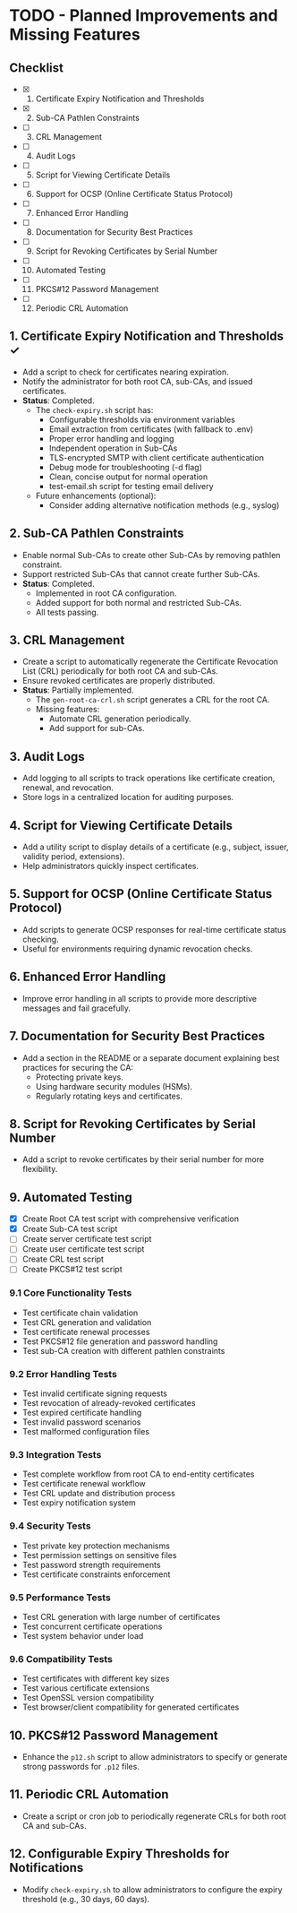 # TODO - Planned Improvements and Missing Features

## Checklist
- [x] 1. Certificate Expiry Notification and Thresholds
- [x] 2. Sub-CA Pathlen Constraints
- [ ] 3. CRL Management
- [ ] 4. Audit Logs
- [ ] 5. Script for Viewing Certificate Details
- [ ] 6. Support for OCSP (Online Certificate Status Protocol)
- [ ] 7. Enhanced Error Handling
- [ ] 8. Documentation for Security Best Practices
- [ ] 9. Script for Revoking Certificates by Serial Number
- [ ] 10. Automated Testing
- [ ] 11. PKCS#12 Password Management
- [ ] 12. Periodic CRL Automation

## 1. Certificate Expiry Notification and Thresholds ✓
- Add a script to check for certificates nearing expiration.
- Notify the administrator for both root CA, sub-CAs, and issued certificates.
- **Status**: Completed.
  - The `check-expiry.sh` script has:
    - Configurable thresholds via environment variables
    - Email extraction from certificates (with fallback to .env)
    - Proper error handling and logging
    - Independent operation in Sub-CAs
    - TLS-encrypted SMTP with client certificate authentication
    - Debug mode for troubleshooting (-d flag)
    - Clean, concise output for normal operation
    - test-email.sh script for testing email delivery
  - Future enhancements (optional):
    - Consider adding alternative notification methods (e.g., syslog)

## 2. Sub-CA Pathlen Constraints
- Enable normal Sub-CAs to create other Sub-CAs by removing pathlen constraint.
- Support restricted Sub-CAs that cannot create further Sub-CAs.
- **Status**: Completed.
  - Implemented in root CA configuration.
  - Added support for both normal and restricted Sub-CAs.
  - All tests passing.

## 3. CRL Management
- Create a script to automatically regenerate the Certificate Revocation List (CRL) periodically for both root CA and sub-CAs.
- Ensure revoked certificates are properly distributed.
- **Status**: Partially implemented.
  - The `gen-root-ca-crl.sh` script generates a CRL for the root CA.
  - Missing features:
    - Automate CRL generation periodically.
    - Add support for sub-CAs.

## 3. Audit Logs
- Add logging to all scripts to track operations like certificate creation, renewal, and revocation.
- Store logs in a centralized location for auditing purposes.

## 4. Script for Viewing Certificate Details
- Add a utility script to display details of a certificate (e.g., subject, issuer, validity period, extensions).
- Help administrators quickly inspect certificates.

## 5. Support for OCSP (Online Certificate Status Protocol)
- Add scripts to generate OCSP responses for real-time certificate status checking.
- Useful for environments requiring dynamic revocation checks.

## 6. Enhanced Error Handling
- Improve error handling in all scripts to provide more descriptive messages and fail gracefully.

## 7. Documentation for Security Best Practices
- Add a section in the README or a separate document explaining best practices for securing the CA:
  - Protecting private keys.
  - Using hardware security modules (HSMs).
  - Regularly rotating keys and certificates.

## 8. Script for Revoking Certificates by Serial Number
- Add a script to revoke certificates by their serial number for more flexibility.

## 9. Automated Testing
- [x] Create Root CA test script with comprehensive verification
- [x] Create Sub-CA test script
- [ ] Create server certificate test script
- [ ] Create user certificate test script
- [ ] Create CRL test script
- [ ] Create PKCS#12 test script

### 9.1 Core Functionality Tests
- Test certificate chain validation
- Test CRL generation and validation
- Test certificate renewal processes
- Test PKCS#12 file generation and password handling
- Test sub-CA creation with different pathlen constraints

### 9.2 Error Handling Tests
- Test invalid certificate signing requests
- Test revocation of already-revoked certificates
- Test expired certificate handling
- Test invalid password scenarios
- Test malformed configuration files

### 9.3 Integration Tests
- Test complete workflow from root CA to end-entity certificates
- Test certificate renewal workflow
- Test CRL update and distribution process
- Test expiry notification system

### 9.4 Security Tests
- Test private key protection mechanisms
- Test permission settings on sensitive files
- Test password strength requirements
- Test certificate constraints enforcement

### 9.5 Performance Tests
- Test CRL generation with large number of certificates
- Test concurrent certificate operations
- Test system behavior under load

### 9.6 Compatibility Tests
- Test certificates with different key sizes
- Test various certificate extensions
- Test OpenSSL version compatibility
- Test browser/client compatibility for generated certificates

## 10. PKCS#12 Password Management
- Enhance the `p12.sh` script to allow administrators to specify or generate strong passwords for `.p12` files.

## 11. Periodic CRL Automation
- Create a script or cron job to periodically regenerate CRLs for both root CA and sub-CAs.

## 12. Configurable Expiry Thresholds for Notifications
- Modify `check-expiry.sh` to allow administrators to configure the expiry threshold (e.g., 30 days, 60 days).
